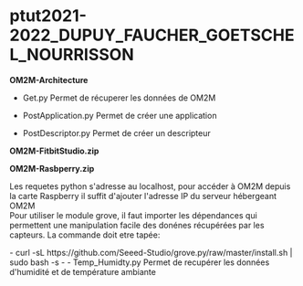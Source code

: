 # ptut2021-2022_DUPUY_FAUCHER_GOETSCHEL_NOURRISSON

**OM2M-Architecture**

- Get.py
Permet de récuperer les données de OM2M

- PostApplication.py
Permet de créer une application

- PostDescriptor.py
Permet de créer un descripteur 


**OM2M-FitbitStudio.zip**


**OM2M-Rasbperry.zip**

<p> Les requetes python s'adresse au localhost, pour accéder à OM2M depuis la carte Raspberry il suffit d'ajouter l'adresse IP du serveur hébergeant OM2M <br>
Pour utiliser le module grove, il faut importer les dépendances qui permettent une manipulation facile des donénes récupérées par les capteurs. La commande doit etre tapée: </p>
  - curl -sL https://github.com/Seeed-Studio/grove.py/raw/master/install.sh | sudo bash -s -
- Temp_Humidty.py
Permet de recupérer les données d'humidité et de température ambiante
